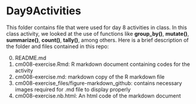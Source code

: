 # Day9Activities

This folder contains file that were used for day 8 activities in class. In this class activity, we looked at the use of functions like **group_by()**, **mutate()**, **summarize()**, **count()**, **tally()**, among others. Here is a brief description of the folder and  files contained in this repo:

0. README.md
1. cm008-exercise.Rmd: R markdown document containing  codes for the activity
2. cm008-exercise.md:  markdown copy of the R markdown file
3. cm008-exercise_files/figure-markdown_github: contains necessary images required for .md file to display properly 
4. cm008-exercise.nb.html: An html code of the markdown document
